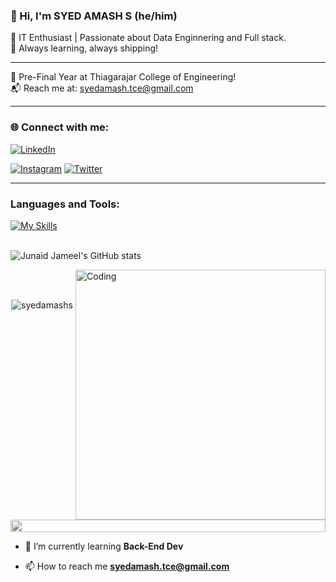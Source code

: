 ### 👋 Hi, I'm SYED AMASH S (he/him)

🚀 IT Enthusiast | Passionate about Data Enginnering and Full stack.  
🎯 Always learning, always shipping!

---

🏢 Pre-Final Year at Thiagarajar College of Engineering!   
📬 Reach me at: syedamash.tce@gmail.com

---

### 🌐 Connect with me:

[![LinkedIn](https://img.shields.io/badge/LinkedIn-0A66C2?style=for-the-badge&logo=linkedin&logoColor=white)](https://www.linkedin.com/in/syed-amash-s-457580356/)

[![Instagram](https://img.shields.io/badge/Instagram-E4405F?style=for-the-badge&logo=instagram&logoColor=white)](https://instagram.com/amash___07)
[![Twitter](https://img.shields.io/badge/X-000?style=for-the-badge&logo=twitter&logoColor=white)](https://x.com/syedamashs)

---

### Languages and Tools:
[![My Skills](https://skillicons.dev/icons?i=flutter,dart,firebase,github,git,postman)](https://skillicons.dev)
<br><br>

![Junaid Jameel's GitHub stats](https://github-readme-stats.vercel.app/api?username=syedamashs&show_icons=true&theme=dark)



<img align="right" alt="Coding" width="400" src="https://user-images.githubusercontent.com/74038190/229223263-cf2e4b07-2615-4f87-9c38-e37600f8381a.gif">
<br><br>




</p>
<p align="center"> 
 <img src="https://komarev.com/ghpvc/?username=syedamashs&label=Profile%20views&color=0e75b6&style=flat" alt="syedamashs" /> 

</p>


<img src="https://i.imgur.com/dBaSKWF.gif" height="20" width="100%">





- 🌱 I’m currently learning **Back-End Dev**

- 📫 How to reach me **syedamash.tce@gmail.com**

